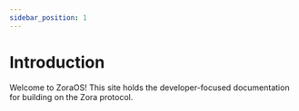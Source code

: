 ```yaml
---
sidebar_position: 1
---
```


# Introduction
Welcome to ZoraOS! This site holds the developer-focused documentation for building on the Zora protocol.